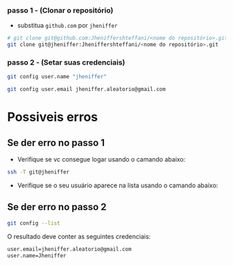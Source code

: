 ### passo 1 - (Clonar o repositório)
- substitua `github.com` por `jheniffer`
```bash
# git clone git@github.com:Jheniffershteffani/<nome do repositório>.git
git clone git@jheniffer:Jheniffershteffani/<nome do repositório>.git
```
### passo 2 - (Setar suas credenciais)

```bash
git config user.name "jheniffer"
```
```bash
git config user.email jheniffer.aleatorio@gmail.com 
```

# Possiveis erros

## Se der erro no passo 1
- Verifique se vc consegue logar usando o camando abaixo:
```bash
ssh -T git@jheniffer
```
- Verifique se o seu usuário aparece na lista usando o camando abaixo:
## Se der erro no passo 2
```bash
git config --list
```

O resultado deve conter as seguintes credenciais:
```bash
user.email=jheniffer.aleatorio@gmail.com
user.name=Jheniffer
```
